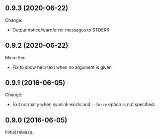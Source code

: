 ## 0.9.3 (2020-06-22)

Change:

- Output notice/warn/error messages to STDERR

## 0.9.2 (2020-06-22)

Minor Fix:

- Fix to show help text when no argument is given

## 0.9.1 (2016-06-05)

Change:

- Exit normally when symlink exists and `--force` option is not specified.

## 0.9.0 (2016-06-05)

Initial release.
